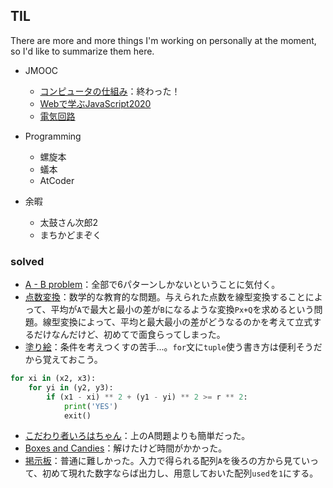 ## TIL

There are more and more things I'm working on personally at the moment, so I'd like to summarize them here.

- JMOOC
  - [コンピュータの仕組み](https://pf.fisdom.org/course/mypage.html)：終わった！
  - [Webで学ぶJavaScript2020](https://pf.fisdom.org/course/mypage.html)
  - [電気回路](https://pf.fisdom.org/course/mypage.html)
 
- Programming
  - 螺旋本
  - 蟻本
  - AtCoder
 
- 余暇
  - 太鼓さん次郎2
  - まちかどまぞく

### solved

- [A - B problem](https://atcoder.jp/contests/arc039/tasks/arc039_a)：全部で6パターンしかないということに気付く。
- [点数変換](https://atcoder.jp/contests/arc043/tasks/arc043_a)：数学的な教育的な問題。与えられた点数を線型変換することによって、平均が`A`で最大と最小の差が`B`になるような変換`Px+Q`を求めるという問題。線型変換によって、平均と最大最小の差がどうなるのかを考えて立式するだけなんだけど、初めてで面食らってしまった。
- [塗り絵](https://atcoder.jp/contests/arc051/tasks/arc051_a)：条件を考えつくすの苦手...。`for`文に`tuple`使う書き方は便利そうだから覚えておこう。

```python
for xi in (x2, x3):
	for yi in (y2, y3):
		if (x1 - xi) ** 2 + (y1 - yi) ** 2 >= r ** 2:
			print('YES')
			exit()
```

- [こだわり者いろはちゃん](https://atcoder.jp/contests/arc058/tasks/arc058_a)：上のA問題よりも簡単だった。 
- [Boxes and Candies](https://atcoder.jp/contests/arc064/tasks/arc064_a)：解けたけど時間がかかった。
- [掲示板](https://atcoder.jp/contests/arc042/tasks/arc042_a)：普通に難しかった。入力で得られる配列`A`を後ろの方から見ていって、初めて現れた数字ならば出力し、用意しておいた配列`used`を`1`にする。
